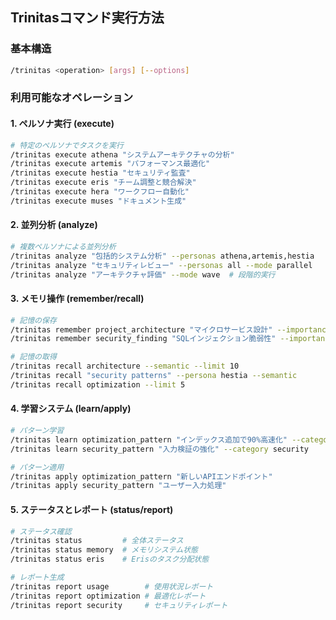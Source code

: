 ## Trinitasコマンド実行方法

### 基本構造
```bash
/trinitas <operation> [args] [--options]
```

### 利用可能なオペレーション

#### 1. ペルソナ実行 (execute)
```bash
# 特定のペルソナでタスクを実行
/trinitas execute athena "システムアーキテクチャの分析"
/trinitas execute artemis "パフォーマンス最適化"
/trinitas execute hestia "セキュリティ監査"
/trinitas execute eris "チーム調整と競合解決"
/trinitas execute hera "ワークフロー自動化"
/trinitas execute muses "ドキュメント生成"
```

#### 2. 並列分析 (analyze)
```bash
# 複数ペルソナによる並列分析
/trinitas analyze "包括的システム分析" --personas athena,artemis,hestia
/trinitas analyze "セキュリティレビュー" --personas all --mode parallel
/trinitas analyze "アーキテクチャ評価" --mode wave  # 段階的実行
```

#### 3. メモリ操作 (remember/recall)
```bash
# 記憶の保存
/trinitas remember project_architecture "マイクロサービス設計" --importance 0.9
/trinitas remember security_finding "SQLインジェクション脆弱性" --importance 1.0 --persona hestia

# 記憶の取得
/trinitas recall architecture --semantic --limit 10
/trinitas recall "security patterns" --persona hestia --semantic
/trinitas recall optimization --limit 5
```

#### 4. 学習システム (learn/apply)
```bash
# パターン学習
/trinitas learn optimization_pattern "インデックス追加で90%高速化" --category performance
/trinitas learn security_pattern "入力検証の強化" --category security

# パターン適用
/trinitas apply optimization_pattern "新しいAPIエンドポイント"
/trinitas apply security_pattern "ユーザー入力処理"
```

#### 5. ステータスとレポート (status/report)
```bash
# ステータス確認
/trinitas status         # 全体ステータス
/trinitas status memory  # メモリシステム状態
/trinitas status eris    # Erisのタスク分配状態

# レポート生成
/trinitas report usage        # 使用状況レポート
/trinitas report optimization # 最適化レポート
/trinitas report security     # セキュリティレポート
```